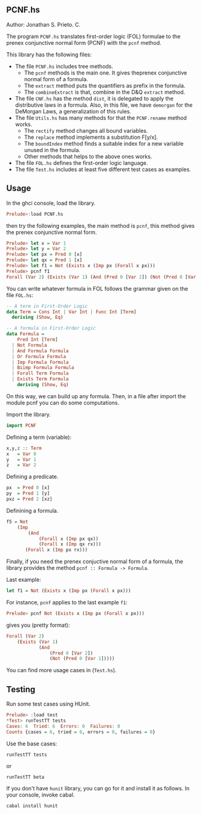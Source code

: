 PCNF.hs
---
Author: Jonathan S. Prieto. C.

The program `PCNF.hs` translates first-order logic (FOL) formulae to the
prenex conjunctive normal form (PCNF) with the `pcnf` method.

This library has the following files:

- The file `PCNF.hs` includes tree methods.
  - The `pcnf` methods is the main one. It gives theprenex conjunctive normal
  form of a formula.
  - The `extract` method puts the quantifiers as prefix in the formula.
  - The `combineExtract` is that, combine in the D&Q `extract` method.
- The file `CNF.hs` has the method `dist`, it is delegated to apply the
distributive laws in a formula. Also, in this file, we have `demorgan` for
the DeMorgan Laws, a generalization of this rules.
- The file `Utils.hs` has many methods for that the `PCNF.rename` method
works.
  - The `rectify` method changes all bound variables.
  - The `replace` method implements a substitution F[y/x].
  - The `boundIndex` method finds a suitable index for a new variable
  unused in the formula.
  - Other methods that helps to the above ones works.
- The file `FOL.hs` defines the first-order logic language.
- The file `Test.hs` includes at least five different test cases as examples.

Usage
---
In the ghci console, load the library.

```Haskell
Prelude>:load PCNF.hs
```
then try the following examples, the main method is `pcnf`, this method gives
the prenex conjunctive normal form.

```Haskell
Prelude> let x = Var 1
Prelude> let y = Var 2
Prelude> let px = Pred 0 [x]
Prelude> let qx = Pred 1 [x]
Prelude> let f1 = Not (Exists x (Imp px (Forall x px)))
Prelude> pcnf f1
Forall (Var 2) (Exists (Var 1) (And (Pred 0 [Var 2]) (Not (Pred 0 [Var 1]))))
```

You can write whatever formula in FOL follows the grammar given on the
file `FOL.hs`:

```Haskell
-- A term in First-Order Logic
data Term = Cons Int | Var Int | Func Int [Term]
  deriving (Show, Eq)

-- A formula in First-Order Logic
data Formula =
    Pred Int [Term]
  | Not Formula
  | And Formula Formula
  | Or Formula Formula
  | Imp Formula Formula
  | Biimp Formula Formula
  | Forall Term Formula
  | Exists Term Formula
    deriving (Show, Eq)
```

On this way, we can build up any formula. Then, in a file after import
the module pcnf you can do some computations.

Import the library.
```Haskell
import PCNF
```

Defining a term (variable):
```Haskell
x,y,z :: Term
x   = Var 0
y   = Var 1
z   = Var 2
```

Defining a predicate.
```Haskell
px  = Pred 0 [x]
py  = Pred 1 [y]
pxz = Pred 2 [xz]
```

Definining a formula.
```Haskell
f5 = Not
    (Imp
        (And
            (Forall x (Imp px qx))
            (Forall x (Imp qx rx)))
       (Forall x (Imp px rx)))
```

Finally, if you need the prenex conjuctive normal form of a formula,
the library provides the method `pcnf :: Formula -> Formula`.

Last example:

```Haskell
let f1 = Not (Exists x (Imp px (Forall x px)))
```

For instance, `pcnf` applies to the last example `f1`:

```Haskell
Prelude> pcnf Not (Exists x (Imp px (Forall x px)))
```

gives you (pretty format):

```Haskell
Forall (Var 2)
    (Exists (Var 1)
            (And
                (Pred 0 [Var 2])
                (Not (Pred 0 [Var 1]))))
```

You can find more usage cases in (`Test.hs`).

Testing
---
Run some test cases using HUnit.

```Haskell
Prelude> :load test
*Test> runTestTT tests
Cases: 6  Tried: 6  Errors: 0  Failures: 0
Counts {cases = 6, tried = 6, errors = 0, failures = 0}
```
Use the base cases:

```
runTestTT tests
```
or

```
runTestTT beta
```

If you don't have `hunit` library, you can go for it and install it as
follows. In your console, invoke cabal.

```Haskell
cabal install hunit
```